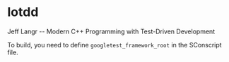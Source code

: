 # lotdd

Jeff Langr -- Modern C++ Programming with Test-Driven Development

To build, you need to define `googletest_framework_root` in the SConscript file.


